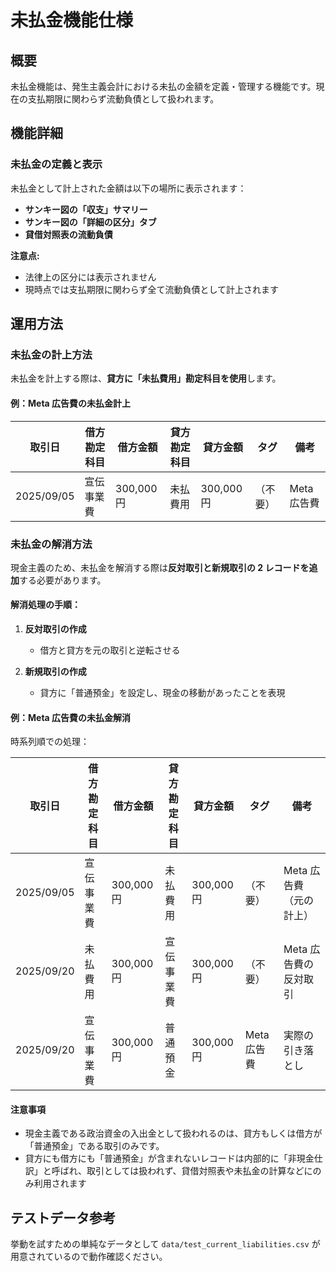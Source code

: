 # 未払金機能仕様

## 概要

未払金機能は、発生主義会計における未払の金額を定義・管理する機能です。現在の支払期限に関わらず流動負債として扱われます。

## 機能詳細

### 未払金の定義と表示

未払金として計上された金額は以下の場所に表示されます：

- **サンキー図の「収支」サマリー**
- **サンキー図の「詳細の区分」タブ**
- **貸借対照表の流動負債**

**注意点:**

- 法律上の区分には表示されません
- 現時点では支払期限に関わらず全て流動負債として計上されます

## 運用方法

### 未払金の計上方法

未払金を計上する際は、**貸方に「未払費用」勘定科目を使用**します。

#### 例：Meta 広告費の未払金計上

| 取引日     | 借方勘定科目 | 借方金額   | 貸方勘定科目 | 貸方金額   | タグ     | 備考        |
| ---------- | ------------ | ---------- | ------------ | ---------- | -------- | ----------- |
| 2025/09/05 | 宣伝事業費   | 300,000 円 | 未払費用     | 300,000 円 | （不要） | Meta 広告費 |

### 未払金の解消方法

現金主義のため、未払金を解消する際は**反対取引と新規取引の 2 レコードを追加**する必要があります。

#### 解消処理の手順：

1. **反対取引の作成**

   - 借方と貸方を元の取引と逆転させる

2. **新規取引の作成**
   - 貸方に「普通預金」を設定し、現金の移動があったことを表現

#### 例：Meta 広告費の未払金解消

時系列順での処理：

| 取引日     | 借方勘定科目 | 借方金額   | 貸方勘定科目 | 貸方金額   | タグ        | 備考                    |
| ---------- | ------------ | ---------- | ------------ | ---------- | ----------- | ----------------------- |
| 2025/09/05 | 宣伝事業費   | 300,000 円 | 未払費用     | 300,000 円 | （不要）    | Meta 広告費（元の計上） |
| 2025/09/20 | 未払費用     | 300,000 円 | 宣伝事業費   | 300,000 円 | （不要）    | Meta 広告費の反対取引   |
| 2025/09/20 | 宣伝事業費   | 300,000 円 | 普通預金     | 300,000 円 | Meta 広告費 | 実際の引き落とし        |

#### 注意事項

- 現金主義である政治資金の入出金として扱われるのは、貸方もしくは借方が「普通預金」である取引のみです。
- 貸方にも借方にも「普通預金」が含まれないレコードは内部的に「非現金仕訳」と呼ばれ、取引としては扱われず、貸借対照表や未払金の計算などにのみ利用されます

## テストデータ参考

挙動を試すための単純なデータとして `data/test_current_liabilities.csv` が用意されているので動作確認ください。
